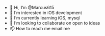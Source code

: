 - 👋 Hi, I’m @Marcus615
- 👀 I’m interested in iOS development
- 🌱 I’m currently learning iOS, mysql
- 💞️ I’m looking to collaborate on open to ideas
- 📫 How to reach me email me

<!---
Marcus615/Marcus615 is a ✨ special ✨ repository because its `README.md` (this file) appears on your GitHub profile.
You can click the Preview link to take a look at your changes.
--->
